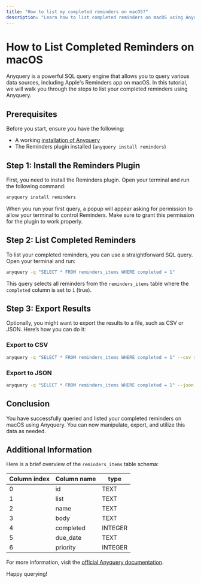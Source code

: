 ```yaml
---
title: "How to list my completed reminders on macOS?"
description: "Learn how to list completed reminders on macOS using Anyquery. Install the Reminders plugin, run an SQL query, and export results in CSV or JSON formats."
---
```


# How to List Completed Reminders on macOS

Anyquery is a powerful SQL query engine that allows you to query various data sources, including Apple's Reminders app on macOS. In this tutorial, we will walk you through the steps to list your completed reminders using Anyquery.

## Prerequisites

Before you start, ensure you have the following:

- A working [installation of Anyquery](https://anyquery.dev/docs/#installation)
- The Reminders plugin installed (`anyquery install reminders`)

## Step 1: Install the Reminders Plugin

First, you need to install the Reminders plugin. Open your terminal and run the following command:

```bash
anyquery install reminders
```

When you run your first query, a popup will appear asking for permission to allow your terminal to control Reminders. Make sure to grant this permission for the plugin to work properly.

## Step 2: List Completed Reminders

To list your completed reminders, you can use a straightforward SQL query. Open your terminal and run:

```bash
anyquery -q "SELECT * FROM reminders_items WHERE completed = 1"
```

This query selects all reminders from the `reminders_items` table where the `completed` column is set to `1` (true).

## Step 3: Export Results

Optionally, you might want to export the results to a file, such as CSV or JSON. Here’s how you can do it:

### Export to CSV

```bash
anyquery -q "SELECT * FROM reminders_items WHERE completed = 1" --csv > completed_reminders.csv
```

### Export to JSON

```bash
anyquery -q "SELECT * FROM reminders_items WHERE completed = 1" --json > completed_reminders.json
```

## Conclusion

You have successfully queried and listed your completed reminders on macOS using Anyquery. You can now manipulate, export, and utilize this data as needed.

## Additional Information

Here is a brief overview of the `reminders_items` table schema:

| Column index | Column name | type    |
| ------------ | ----------- | ------- |
| 0            | id          | TEXT    |
| 1            | list        | TEXT    |
| 2            | name        | TEXT    |
| 3            | body        | TEXT    |
| 4            | completed   | INTEGER |
| 5            | due_date    | TEXT    |
| 6            | priority    | INTEGER |

For more information, visit the [official Anyquery documentation](https://anyquery.dev/docs/usage/troubleshooting/).

Happy querying!
